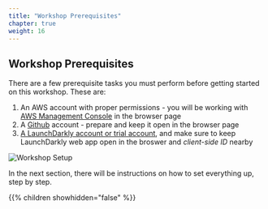 ```yaml
---
title: "Workshop Prerequisites"
chapter: true
weight: 16
---
```


## Workshop Prerequisites

There are a few prerequisite tasks you must perform before getting started on this workshop. These are:

[comment]: <> (Feel free to add any other prerequisite tasks that is related to your workshop)

1. An AWS account with proper permissions - you will be working with [AWS Management Console](https://console.aws.amazon.com) in the browser page
1. A [Github](https://github.com/login) account - prepare and keep it open in the browser page
1. [A LaunchDarkly account or trial account](/030_getting_started/31_setup_ld_account.html), and make sure to keep LaunchDarkly web app open in the broswer and *client-side ID* nearby

![Workshop Setup](/images/setup/launchdarkly_prereqs.png)

In the next section, there will be instructions on how to set everything up, step by step.

{{% children showhidden="false" %}}

